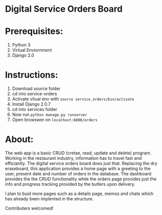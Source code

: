 # Digital Service Orders Board

# Prerequisites:
1. Python 3
2. Virtual Enviornment
3. Django 2.0


# Instructions:
1. Download source folder
2. cd into service-orders
3. Activate vitual env with `source service_orders/bin/activate`
4. Install Django 2.0.7
5. cd into services folder
6. Now run `python manage.py runserver`
7. Open browswer on `localhost:8000/orders`

# About:

The web app is a basic CRUD (cretae, read, update and delete) program. 
Working in the restaurant industry, information has to travel fast and efficiantly.
The digital service orders board does just that. Replacing the dry eraseboard, this 
application provides a home page with a greeting to the user, present date and number of orders in the database. 
The dashboard provides the the CRUD functionality while the orders page provides just the info and 
progress tracking provided by the butlers upon delivery.

I plan to buid more pages such as a details page, memos and chats which has already been implented in the structure.

Contributers welcomed!

    


